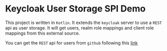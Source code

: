 # Keycloak User Storage SPI Demo

This project is written in `Kotlin`. It extends the `keycloak` server to use a `REST` api as user storage. It will get users, realm role mappings and client role mappings from this external source.

You can get the `REST` api for users from `github` following this [link](https://github.com/nononsensecode/simple-user-app)